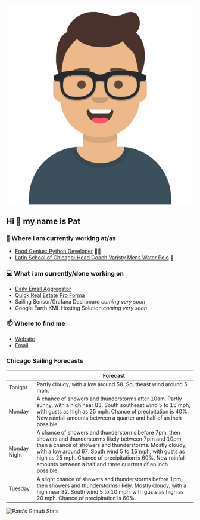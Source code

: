 [![Social banner for p-j-falconer](https://raw.githubusercontent.com/P-J-FALCONER/P-J-FALCONER/master/assets/avataaars.svg)](https://patfalconer.com/)
## Hi :wave: my name is Pat

### 💼 Where I am currently working at/as
- [Food Genius: Python Developer](https://getfoodgenius.com/) 🍔🐍
- [Latin School of Chicago: Head Coach Varisty Mens Water Polo](https://www.latinschool.org/) 🤽


### 💻 What i am currently/done working on
 - [Daily Email Aggregator](https://github.com/P-J-FALCONER/dott_daily_mail)
 - [Quick Real Estate Pro Forma](https://github.com/P-J-FALCONER/henry)
 - Sailing Sensor/Grafana Dashboard *coming very soon*
 - Google Earth KML Hosting Solution *coming very soon*

### 📫 Where to find me
 - [Website](https://patfalconer.com/)
 - [Email](mailto:patrick.j.falconer@gmail.com)


### Chicago Sailing Forecasts
|   | Forecast  |
|---|---|
| Tonight | Partly cloudy, with a low around 58. Southeast wind around 5 mph. |
| Monday | A chance of showers and thunderstorms after 10am. Partly sunny, with a high near 83. South southeast wind 5 to 15 mph, with gusts as high as 25 mph. Chance of precipitation is 40%. New rainfall amounts between a quarter and half of an inch possible. |
| Monday Night | A chance of showers and thunderstorms before 7pm, then showers and thunderstorms likely between 7pm and 10pm, then a chance of showers and thunderstorms. Mostly cloudy, with a low around 67. South wind 5 to 15 mph, with gusts as high as 25 mph. Chance of precipitation is 60%. New rainfall amounts between a half and three quarters of an inch possible. |
| Tuesday | A slight chance of showers and thunderstorms before 1pm, then showers and thunderstorms likely. Mostly cloudy, with a high near 82. South wind 5 to 10 mph, with gusts as high as 20 mph. Chance of precipitation is 60%. |

![Pats's Github Stats](https://github-readme-stats.vercel.app/api?username=p-j-falconer&show_icons=true&theme=radical)
